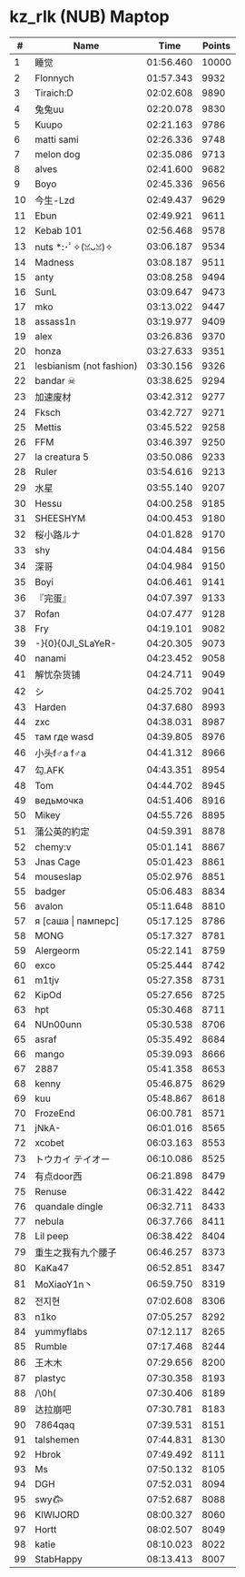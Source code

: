 # kz_rlk (NUB) Maptop

|  # | Name | Time | Points |
|-------------- | -------------- | -------------- | -------------- | 
| 1 | 睡觉 | 01:56.460 | 10000 | 
| 2 | Flonnych | 01:57.343 | 9932 | 
| 3 | Tiraich:D | 02:02.608 | 9890 | 
| 4 | 兔兔uu | 02:20.078 | 9830 | 
| 5 | Kuupo | 02:21.163 | 9786 | 
| 6 | matti sami | 02:26.336 | 9748 | 
| 7 | melon dog | 02:35.086 | 9713 | 
| 8 | alves | 02:41.600 | 9682 | 
| 9 | Boyo | 02:45.336 | 9656 | 
| 10 | 今生-Lzd | 02:49.437 | 9629 | 
| 11 | Ebun | 02:49.921 | 9611 | 
| 12 | Kebab 101 | 02:56.468 | 9578 | 
| 13 | nuts *:･ﾟ✧(ꈍᴗꈍ)✧ | 03:06.187 | 9534 | 
| 14 | Madness | 03:08.187 | 9511 | 
| 15 | anty | 03:08.258 | 9494 | 
| 16 | SunL | 03:09.647 | 9473 | 
| 17 | mko | 03:13.022 | 9447 | 
| 18 | assass1n | 03:19.977 | 9409 | 
| 19 | alex | 03:26.836 | 9370 | 
| 20 | honza | 03:27.633 | 9351 | 
| 21 | lesbianism (not fashion) | 03:30.156 | 9326 | 
| 22 | bandar ☠ | 03:38.625 | 9294 | 
| 23 | 加速废材 | 03:42.312 | 9277 | 
| 24 | Fksch | 03:42.727 | 9271 | 
| 25 | Mettis | 03:45.522 | 9258 | 
| 26 | FFM | 03:46.397 | 9250 | 
| 27 | la creatura 5 | 03:50.086 | 9233 | 
| 28 | Ruler | 03:54.616 | 9213 | 
| 29 | 水星 | 03:55.140 | 9207 | 
| 30 | Hessu | 04:00.258 | 9185 | 
| 31 | SHEESHYM | 04:00.453 | 9180 | 
| 32 | 桜小路ルナ | 04:01.828 | 9170 | 
| 33 | shy | 04:04.484 | 9156 | 
| 34 | 深哥 | 04:04.984 | 9150 | 
| 35 | Boyi | 04:06.461 | 9141 | 
| 36 | 『完蛋』 | 04:07.397 | 9133 | 
| 37 | Rofan | 04:07.477 | 9128 | 
| 38 | Fry | 04:19.101 | 9082 | 
| 39 | -}{0}{0JI_SLaYeR- | 04:20.305 | 9073 | 
| 40 | nanami | 04:23.452 | 9058 | 
| 41 | 解忧杂货铺 | 04:24.711 | 9049 | 
| 42 | シ | 04:25.702 | 9041 | 
| 43 | Harden | 04:37.680 | 8993 | 
| 44 | zxc | 04:38.031 | 8987 | 
| 45 | там где wasd | 04:39.805 | 8976 | 
| 46 | 小头f♂a f♂a | 04:41.312 | 8966 | 
| 47 | 勾.AFK | 04:43.351 | 8954 | 
| 48 | Tom | 04:44.702 | 8945 | 
| 49 | ведьмочка | 04:51.406 | 8916 | 
| 50 | Mikey | 04:55.726 | 8895 | 
| 51 | 蒲公英的約定 | 04:59.391 | 8878 | 
| 52 | chemy:v | 05:01.141 | 8867 | 
| 53 | Jnas Cage | 05:01.423 | 8861 | 
| 54 | mouseslap | 05:02.976 | 8851 | 
| 55 | badger | 05:06.483 | 8834 | 
| 56 | avalon | 05:11.648 | 8810 | 
| 57 | я [саша \| памперс] | 05:17.125 | 8786 | 
| 58 | MONG | 05:17.327 | 8781 | 
| 59 | Alergeorm | 05:22.141 | 8759 | 
| 60 | exco | 05:25.444 | 8742 | 
| 61 | m1tjv | 05:27.358 | 8731 | 
| 62 | KipOd | 05:27.656 | 8725 | 
| 63 | hpt | 05:30.468 | 8711 | 
| 64 | NUn00unn | 05:30.538 | 8706 | 
| 65 | asraf | 05:35.492 | 8684 | 
| 66 | mango | 05:39.093 | 8666 | 
| 67 | 2887 | 05:41.358 | 8653 | 
| 68 | kenny | 05:46.875 | 8629 | 
| 69 | kuu | 05:48.867 | 8618 | 
| 70 | FrozeEnd | 06:00.781 | 8571 | 
| 71 | jNkA- | 06:01.016 | 8565 | 
| 72 | xcobet | 06:03.163 | 8553 | 
| 73 | トウカイ テイオー | 06:10.086 | 8525 | 
| 74 | 有点door西 | 06:21.898 | 8479 | 
| 75 | Renuse | 06:31.422 | 8442 | 
| 76 | quandale dingle | 06:32.711 | 8433 | 
| 77 | nebula | 06:37.766 | 8411 | 
| 78 | Lil peep | 06:38.422 | 8404 | 
| 79 | 重生之我有九个腰子 | 06:46.257 | 8373 | 
| 80 | KaKa47 | 06:52.851 | 8347 | 
| 81 | MoXiaoY1n丶 | 06:59.750 | 8319 | 
| 82 | 전지현 | 07:02.608 | 8306 | 
| 83 | n1ko | 07:05.257 | 8292 | 
| 84 | yummyflabs | 07:12.117 | 8265 | 
| 85 | Rumble | 07:17.468 | 8244 | 
| 86 | 王木木 | 07:29.656 | 8200 | 
| 87 | plastyc | 07:30.358 | 8193 | 
| 88 | /\0h( | 07:30.406 | 8189 | 
| 89 | 达拉崩吧 | 07:30.781 | 8183 | 
| 90 | 7864qaq | 07:39.531 | 8151 | 
| 91 | talshemen | 07:44.831 | 8130 | 
| 92 | Hbrok | 07:49.492 | 8111 | 
| 93 | Ms | 07:50.132 | 8105 | 
| 94 | DGH | 07:52.031 | 8094 | 
| 95 | swy𐂃 | 07:52.687 | 8088 | 
| 96 | KIWIJORD | 08:00.327 | 8060 | 
| 97 | Hortt | 08:02.507 | 8049 | 
| 98 | katie | 08:10.023 | 8022 | 
| 99 | StabHappy | 08:13.413 | 8007 | 

